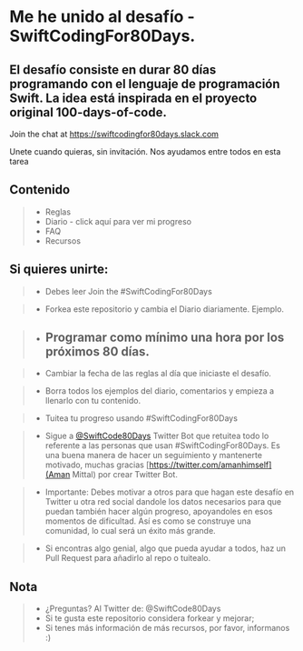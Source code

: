 # Me he unido al desafío - SwiftCodingFor80Days.

## El desafío consiste en durar 80 días programando con el lenguaje de programación Swift. La idea está inspirada en el proyecto original 100-days-of-code.

Join the chat at https://swiftcodingfor80days.slack.com

Unete cuando quieras, sin invitación. Nos ayudamos entre todos en esta tarea

## Contenido

> - Reglas
> - Diario - click aquí para ver mi progreso
> - FAQ
> - Recursos

## Si quieres unirte:

> - Debes leer Join the #SwiftCodingFor80Days

> - Forkea este repositorio y cambia el Diario diariamente. Ejemplo.

> - ## Programar como mínimo una hora por los próximos 80 días.

> - Cambiar la fecha de las reglas al día que iniciaste el desafío.

> - Borra todos los ejemplos del diario, comentarios y empieza a llenarlo con tu contenido.

> - Tuitea tu progreso usando #SwiftCodingFor80Days

> - Sigue a [@SwiftCode80Days](https://twitter.com/SwiftCode80Days) Twitter Bot que retuitea todo lo referente a las personas que usan #SwiftCodingFor80Days. Es una buena manera de hacer un seguimiento y mantenerte motivado, muchas gracias [https://twitter.com/amanhimself](Aman Mittal) por crear Twitter Bot. 

> - Importante: Debes motivar a otros para que hagan este desafío en Twitter u otra red social dandole los datos necesarios para que puedan también hacer algún progreso, apoyandoles en esos momentos de dificultad. Así es como se construye una comunidad, lo cual será un éxito más grande.

> - Si encontras algo genial, algo que pueda ayudar a todos, haz un Pull Request para añadirlo al repo o tuitealo.

## Nota

> - ¿Preguntas? Al Twitter de: @SwiftCode80Days
> - Si te gusta este repositorio considera forkear y mejorar;
> - Si tenes más información de más recursos, por favor, informanos :)
